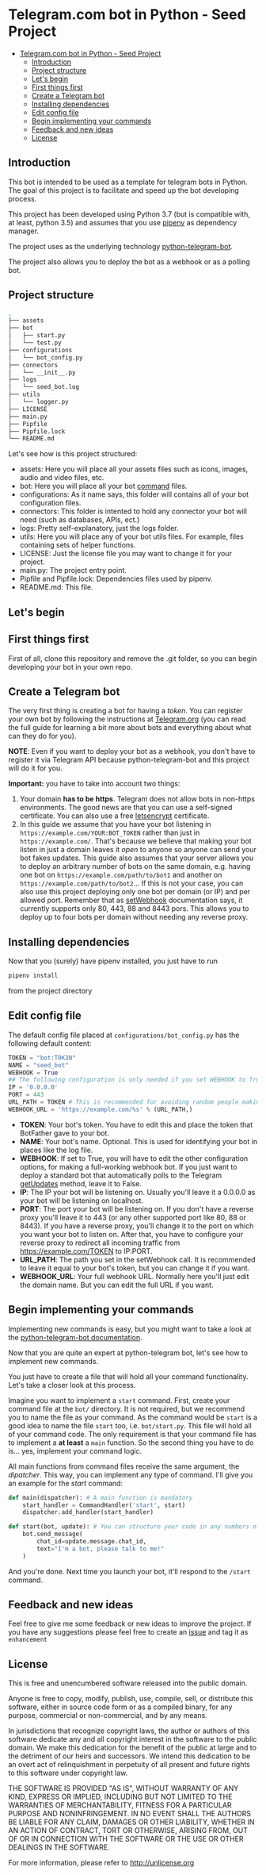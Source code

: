# Telegram.com bot in Python - Seed Project

- [Telegram.com bot in Python - Seed Project](#telegramcom-bot-in-python---seed-project)
    - [Introduction](#introduction)
    - [Project structure](#project-structure)
    - [Let's begin](#lets-begin)
    - [First things first](#first-things-first)
    - [Create a Telegram bot](#create-a-telegram-bot)
    - [Installing dependencies](#installing-dependencies)
    - [Edit config file](#edit-config-file)
    - [Begin implementing your commands](#begin-implementing-your-commands)
    - [Feedback and new ideas](#feedback-and-new-ideas)
    - [License](#license)

## Introduction

This bot is intended to be used as a template for telegram bots in Python. The goal of this project is to facilitate and speed up the bot developing process.

This project has been developed using Python 3.7 (but is compatible with, at least, python 3.5) and assumes that you use [pipenv](https://docs.pipenv.org/) as dependency manager.

The project uses as the underlying technology [python-telegram-bot](https://github.com/python-telegram-bot/python-telegram-bot).

The project also allows you to deploy the bot as a webhook or as a polling bot.

## Project structure
```bash
.
├── assets
├── bot
│   ├── start.py
│   └── test.py
├── configurations
│   └── bot_config.py
├── connectors
│   └── __init__.py
├── logs
│   └── seed_bot.log
├── utils
│   └── logger.py
├── LICENSE
├── main.py
├── Pipfile
├── Pipfile.lock
└── README.md
```

Let's see how is this project structured:
- assets: Here you will place all your assets files such as icons, images, audio and video files, etc.
- bot: Here you will place all your bot [command](#begin-implementing-your-commands) files.
- configurations: As it name says, this folder will contains all of your bot configuration files.
- connectors: This folder is intented to hold any connector your bot will need (such as databases, APIs, ect.)
- logs: Pretty self-explanatory, just the logs folder.
- utils: Here you will place any of your bot utils files. For example, files containing sets of helper functions.
- LICENSE: Just the license file you may want to change it for your project.
- main.py: The project entry point.
- Pipfile and Pipfile.lock: Dependencies files used by pipenv.
- README.md: This file.

## Let's begin

## First things first
First of all, clone this repository and remove the .git folder, so you can begin developing your bot in your own repo.

## Create a Telegram bot

The very first thing is creating a bot for having a *token*. You can register your own bot by following the instructions at [Telegram.org](https://core.telegram.org/bots#3-how-do-i-create-a-bot) (you can read the full guide for learning a bit more about bots and everything about what can they do for you).

**NOTE**: Even if you want to deploy your bot as a webhook, you don't have to register it via Telegram API because python-telegram-bot and this project will do it for you.

**Important:** you have to take into account two things:
1. Your domain **has to be https**. Telegram does not allow bots in non-https environments. The good news are that you can use a self-signed certificate. You can also use a free [letsencrypt](https://letsencrypt.org/) certificate.
2. In this guide we assume that you have your bot listening in `https://example.com/YOUR:BOT_TOKEN` rather than just in `https://example.com/`. That's because we believe that making your bot listen in just a domain leaves it *open* to anyone so anyone can send your bot fakes updates. This guide also assumes that your server allows you to deploy an arbitrary number of bots on the same domain, e.g. having one bot on `https://example.com/path/to/bot1` and another on `https://example.com/path/to/bot2`... If this is not your case, you can also use this project deploying only one bot per domain (or IP) and per allowed port. Remember that as [setWebhook](https://core.telegram.org/bots/api#setwebhook) documentation says, it currently supports only 80, 443, 88 and 8443 pors. This allows you to deploy up to four bots per domain without needing any reverse proxy.

## Installing dependencies

Now that you (surely) have pipenv installed, you just have to run 
```bash
pipenv install
```
from the project directory

## Edit config file

The default config file placed at `configurations/bot_config.py` has the following default content:
```python
TOKEN = "bot:T0K3N"
NAME = "seed_bot"
WEBHOOK = True
## The following configuration is only needed if you set WEBHOOK to True ##
IP = '0.0.0.0'
PORT = 443
URL_PATH = TOKEN # This is recommended for avoiding random people making fake updates to your bot
WEBHOOK_URL = 'https://example.com/%s' % (URL_PATH,)
```

- **TOKEN**: Your bot's token. You have to edit this and place the token that BotFather gave to your bot.
- **NAME**: Your bot's name. Optional. This is used for identifying your bot in places like the log file.
- **WEBHOOK**: If set to True, you will have to edit the other configuration options, for making a full-working webhook bot. If you just want to deploy a standard bot that automatically polls to the Telegram [getUpdates](https://core.telegram.org/bots/api#getupdates) method, leave it to False.
- **IP**: The IP your bot will be listening on. Usually you'll leave it a 0.0.0.0 as your bot will be listening on localhost.
- **PORT**: The port your bot will be listening on. If you don't have a reverse proxy you'll leave it to 443 (or any other supported port like 80, 88 or 8443). If you have a reverse proxy, you'll change it to the port on which you want your bot to listen on. After that, you have to configure your reverse proxy to redirect all incoming traffic from https://example.com/TOKEN to IP:PORT.
- **URL_PATH**: The path you set in the setWebhook call. It is recommended to leave it equal to your bot's token, but you can change it if you want.
- **WEBHOOK_URL**: Your full webhook URL. Normally here you'll just edit the domain name. But you can edit the full URL if you want.

## Begin implementing your commands
Implementing new commands is easy, but you might want to take a look at the [python-telegram-bot documentation](https://python-telegram-bot.org/).

Now that you are quite an expert at python-telegram bot, let's see how to implement new commands.

You just have to create a file that will hold all your command functionality. Let's take a closer look at this process.

Imagine you want to implement a `start` command. First, create your command file at the `bot/` directory. It is not required, but we recommend you to name the file as your command. As the command would be `start` is a good idea to name the file `start` too, i.e. `bot/start.py`. This file will hold all of your command code. The only requirement is that your command file has to implement a **at least** a `main` function. So the second thing you have to do is... yes, implement your command logic.

All main functions from command files receive the same argument, the *dipatcher*. This way, you can implement any type of command. I'll give you an example for the *start* command:
```python
def main(dispatcher): # A main function is mandatory
    start_handler = CommandHandler('start', start)
    dispatcher.add_handler(start_handler)

def start(bot, update): # You can structure your code in any numbers of functions that you can call from the main one
    bot.send_message(
        chat_id=update.message.chat_id, 
        text="I'm a bot, please talk to me!"
    )
```

And you're done. Next time you launch your bot, it'll respond to the `/start` command.


## Feedback and new ideas
Feel free to give me some feedback or new ideas to improve the project. If you have any suggestions please feel free to create an [issue](https://github.com/alesanmed/python-telegram-bot-seed/issues) and tag it as `enhancement`

## License
This is free and unencumbered software released into the public domain.

Anyone is free to copy, modify, publish, use, compile, sell, or
distribute this software, either in source code form or as a compiled
binary, for any purpose, commercial or non-commercial, and by any
means.

In jurisdictions that recognize copyright laws, the author or authors
of this software dedicate any and all copyright interest in the
software to the public domain. We make this dedication for the benefit
of the public at large and to the detriment of our heirs and
successors. We intend this dedication to be an overt act of
relinquishment in perpetuity of all present and future rights to this
software under copyright law.

THE SOFTWARE IS PROVIDED "AS IS", WITHOUT WARRANTY OF ANY KIND,
EXPRESS OR IMPLIED, INCLUDING BUT NOT LIMITED TO THE WARRANTIES OF
MERCHANTABILITY, FITNESS FOR A PARTICULAR PURPOSE AND NONINFRINGEMENT.
IN NO EVENT SHALL THE AUTHORS BE LIABLE FOR ANY CLAIM, DAMAGES OR
OTHER LIABILITY, WHETHER IN AN ACTION OF CONTRACT, TORT OR OTHERWISE,
ARISING FROM, OUT OF OR IN CONNECTION WITH THE SOFTWARE OR THE USE OR
OTHER DEALINGS IN THE SOFTWARE.

For more information, please refer to <http://unlicense.org>